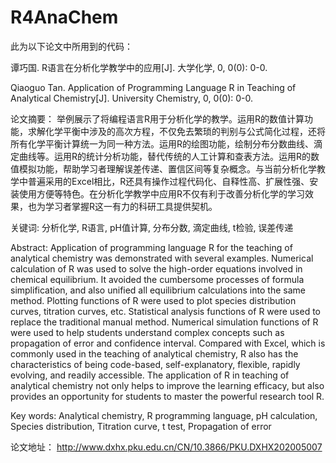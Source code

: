 # R4AnaChem
此为以下论文中所用到的代码：

谭巧国. R语言在分析化学教学中的应用[J]. 大学化学, 0, 0(0): 0-0.

Qiaoguo Tan. Application of Programming Language R in Teaching of Analytical Chemistry[J]. University Chemistry, 0, 0(0): 0-0.



论文摘要： 举例展示了将编程语言R用于分析化学的教学。运用R的数值计算功能，求解化学平衡中涉及的高次方程，不仅免去繁琐的判别与公式简化过程，还将所有化学平衡计算统一为同一种方法。运用R的绘图功能，绘制分布分数曲线、滴定曲线等。运用R的统计分析功能，替代传统的人工计算和查表方法。运用R的数值模拟功能，帮助学习者理解误差传递、置信区间等复杂概念。与当前分析化学教学中普遍采用的Excel相比，R还具有操作过程代码化、自释性高、扩展性强、安装使用方便等特色。在分析化学教学中应用R不仅有利于改善分析化学的学习效果，也为学习者掌握R这一有力的科研工具提供契机。

关键词: 分析化学, R语言, pH值计算, 分布分数, 滴定曲线, t检验, 误差传递

Abstract: Application of programming language R for the teaching of analytical chemistry was demonstrated with several examples. Numerical calculation of R was used to solve the high-order equations involved in chemical equilibrium. It avoided the cumbersome processes of formula simplification, and also unified all equilibrium calculations into the same method. Plotting functions of R were used to plot species distribution curves, titration curves, etc. Statistical analysis functions of R were used to replace the traditional manual method. Numerical simulation functions of R were used to help students understand complex concepts such as propagation of error and confidence interval. Compared with Excel, which is commonly used in the teaching of analytical chemistry, R also has the characteristics of being code-based, self-explanatory, flexible, rapidly evolving, and readily accessible. The application of R in teaching of analytical chemistry not only helps to improve the learning efficacy, but also provides an opportunity for students to master the powerful research tool R.

Key words: Analytical chemistry, R programming language, pH calculation, Species distribution, Titration curve, t test, Propagation of error

论文地址：
http://www.dxhx.pku.edu.cn/CN/10.3866/PKU.DXHX202005007
